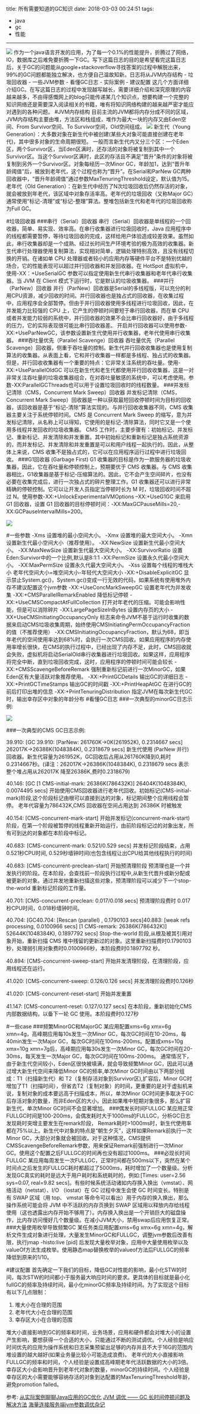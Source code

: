 title: 所有需要知道的GC知识
date: 2018-03-03 00:24:51
tags:
- java
- gc
- 性能

---

![](http://hexo-tuchuan.qiniudn.com/jvmspeed.png)
作为一个java语言开发的应用，为了每一个0.1%的性能提升，折腾过了网络，IO，数据库之后难免要折腾一下GC。写下这篇日志的目的是希望看完这篇日志后，关于GC的问题能从google+stackoverflow寻找答案的过程中解脱出来，99%的GC问题都能独立解决，也方便自己温故知新。日志将从JVM内存结构 - 垃圾回收器 - 一些JVM参数 - 看懂GC日志 - 实际案例 - 建议配置 这几个方面详细介绍GC。在写这篇日志的过程中发现越写越长，需要详细介绍和深究原理的内容越来越多，不由得感慨网上的blog只能传递某几个知识点，想要构建一个完整的知识网络还是需要深入阅读相关的书籍，唯有将知识网络构建的越来越严密才能应对遇到的各种问题。
#JVM内存结构
目前主流的JVM都将内存分成不同的区域，JVM内存结构主要由堆，方法区和栈组成，堆作为最大一块的内存又由Eden空间、From Survivor空间、To Survivor空间，Old空间组成。
![](http://hexo-tuchuan.qiniudn.com/jvm.png)
新生代（Young Generation）：大多数对象在新生代中被创建(某些大对象可能直接创建在老年代)，其中很多对象的生命周期很短。
一般而言新生代内又分三个区：一个Eden区，两个Survivor区，当Eden区满时，还存活的对象将被复制到其中一个Survivor区。当这个Survivor区满时，此区的存活且不满足“晋升”条件的对象将被复制到另外一个Survivor区。对象每经历一次Minor GC，年龄加1，达到“晋升年龄阈值”后，被放到老年代，这个过程也称为“晋升”。在Serial和ParNew GC两种回收器中，“晋升年龄阈值”通过参数MaxTenuringThreshold设定，默认值为15。
老年代（Old Generation）：在新生代中经历了N次垃圾回收后仍然存活的对象，就会被放到年老代，该区域中对象存活率高。老年代的垃圾回收（又称Major GC）通常使用“标记-清理”或“标记-整理”算法。整堆包括新生代和老年代的垃圾回收称为Full GC。

#垃圾回收器
###串行（Serial）回收器
串行（Serial）回收器是单线程的一个回收器，简单、易实现、效率高。在串行收集器进行垃圾回收时，Java 应用程序中的线程都需要暂停，等待垃圾回收的完成，这样给用户体验造成较差效果。虽然如此，串行收集器却是一个成熟、经过长时间生产环境考验的极为高效的收集器。新生代串行处理器使用复制算法，实现相对简单，逻辑处理特别高效，且没有线程切换的开销。在诸如单 CPU 处理器或者较小的应用内存等硬件平台不是特别优越的场合，它的性能表现可以超过并行回收器和并发回收器。在 HotSpot 虚拟机中，使用-XX：+UseSerialGC 参数可以指定使用新生代串行收集器和老年代串行收集器。当 JVM 在 Client 模式下运行时，它是默认的垃圾收集器。
###并行（ParNew）回收器
并行（ParNew）回收器是Serial的多线程版，可以充分的利用CPU资源，减少回收的时间。并行回收器也是独占式的回收器，在收集过程中，应用程序会全部暂停。但由于并行回收器使用多线程进行垃圾回收，因此，在并发能力比较强的 CPU 上，它产生的停顿时间要短于串行回收器，而在单 CPU 或者并发能力较弱的系统中，并行回收器的效果不会比串行回收器好，由于多线程的压力，它的实际表现很可能比串行回收器差。
开启并行回收器可以使用参数-XX:+UseParNewGC，该参数设置新生代使用并行收集器，老年代使用串行收集器。
###吞吐量优先（Parallel Scavenge）回收器
吞吐量优先（Parallel Scavenge）回收器，侧重于吞吐量的控制。新生代并行回收收集器也是使用复制算法的收集器。从表面上看，它和并行收集器一样都是多线程、独占式的收集器。但是，并行回收收集器有一个重要的特点：它非常关注系统的吞吐量。使用-XX:+UseParallelOldGC 可以在新生代和老生代都使用并行回收收集器，这是一对非常关注吞吐量的垃圾收集器组合，在对吞吐量敏感的系统中，可以考虑使用。参数-XX:ParallelGCThreads也可以用于设置垃圾回收时的线程数量。
###并发标记清除（CMS，Concurrent Mark Sweep）回收器
并发标记清除（CMS，Concurrent Mark Sweep）回收器是一种以获取最短回收停顿时间为目标的回收器，该回收器是基于“标记-清除”算法实现的。与并行回收收集器不同，CMS 收集器主要关注于系统停顿时间。CMS 是 Concurrent Mark Sweep 的缩写，意为并发标记清除，从名称上可以得知，它使用的是标记-清除算法，同时它又是一个使用多线程并发回收的垃圾收集器。
CMS 工作时，主要步骤有：初始标记、并发标记、重新标记、并发清除和并发重置。其中初始标记和重新标记是独占系统资源的，而并发标记、并发清除和并发重置是可以和用户线程一起执行的。因此，从整体上来说，CMS 收集不是独占式的，它可以在应用程序运行过程中进行垃圾回收。
###G1回收器 (Garbage First)
G1 收集器的目标是作为一款服务器的垃圾收集器，因此，它在吞吐量和停顿控制上，预期要优于 CMS 收集器。与 CMS 收集器相比，G1收集器是基于标记-压缩算法的。因此，它不会产生空间碎片，也没有必要在收集完成后，进行一次独占式的碎片整理工作。G1 收集器还可以进行非常精确的停顿控制。它可以让开发人员指定当停顿时长为 M 时，垃圾回收时间不超过 N。使用参数-XX:+UnlockExperimentalVMOptions –XX:+UseG1GC 来启用 G1 回收器，设置 G1 回收器的目标停顿时间：-XX:MaxGCPauseMills=20,-XX:GCPauseIntervalMills=200。

![](http://hexo-tuchuan.qiniudn.com/garbage.png)

#一些参数
-Xms 设置堆的最小空间大小。
-Xmx 设置堆的最大空间大小。
-Xmn 设置新生代最小空间大小（推荐使用）。
-XX:NewSize 设置新生代最小空间大小。
-XX:MaxNewSize 设置新生代最大空间大小。
-XX:SurvivorRatio 设置Eden:Survivor中的一个比例,默认是8:1:1
-XX:PermSize 设置永久代最小空间大小。
-XX:MaxPermSize 设置永久代最大空间大小。
-Xss 设置每个线程的堆栈大小
老年代空间大小=堆空间大小-年轻代大空间大小
-XX:+DisableExplicitGC 显示禁止System.gc()，System.gc()变成一行无效的代码，如果系统有使用堆外内存不建议配置这个jvm参数
-XX:+UseConcMarkSweepGC 设置老年代为并发收集
-XX:+CMSParallelRemarkEnabled 降低标记停顿
-XX:+UseCMSCompactAtFullCollection 打开对年老代的压缩。可能会影响性能，但是可以消除碎片
-XX:LargePageSizeInBytes 设置内存页的大小
-XX+UseCMSInitiatingOccupancyOnly 标志来命令JVM不基于运行时收集的数据来启动CMS垃圾收集周期，始终使用CMSInitiatingPermOccupancyFraction的值（不推荐使用）
-XX:CMSInitiatingOccupancyFraction，默认为68，即当年老代的空间使用率达到68%时，会执行一次CMS回收。如果应用程序的内存使用率增长很快，在CMS的执行过程中，已经出现了内存不足，此时，CMS回收就会失败，虚拟机将启动SerialOld串行收集器进行垃圾回收。如果这样，应用程序将完全中断，直到垃圾回收完成，这时，应用程序的停顿时间可能会较长
-XX:+CMSScavengeBeforeRemark 强制重新标记前进行一次MinorGC，如果Eden区有大量活跃对象推荐使用。
-XX:+PrintGCDetails 输出GC的详细日志
-XX:+PrintGCTimeStamps 输出GC的时间戳
-XX:+PrintHeapAtGC 在进行GC的前后打印出堆的信息
-XX:+PrintTenuringDistribution 指定JVM在每次新生代GC时，输出幸存区中对象的年龄分布
#看懂GC日志
###一次典型的minorGC日志示例:

![](http://hexo-tuchuan.qiniudn.com/gcprocess.png)

###一次典型的CMS GC日志示例:

39.910: [GC 39.910: [ParNew: 261760K->0K(261952K), 0.2314667 secs] 262017K->26386K(1048384K), 0.2318679 secs]
新生代使用 (ParNew 并行)回收器。新生代容量为261952K，GC回收后占用从261760K降到0,耗时0.2314667秒。(译注：262017K->26386K(1048384K), 0.2318679 secs 表示整个堆占用从262017K 降至26386K,费时0.2318679)

40.146: [GC [1 CMS-initial-mark: 26386K(786432K)] 26404K(1048384K), 0.0074495 secs]
开始使用CMS回收器进行老年代回收。初始标记(CMS-initial-mark)阶段,这个阶段标记由根可以直接到达的对象，标记期间整个应用线程会暂停。
老年代容量为786432K,CMS 回收器在空间占用达到 26386K 时被触发

40.154: [CMS-concurrent-mark-start]
开始并发标记(concurrent-mark-start) 阶段，在第一个阶段被暂停的线程重新开始运行，由前阶段标记过的对象出发，所有可到达的对象都在本阶段中标记。

40.683: [CMS-concurrent-mark: 0.521/0.529 secs]
并发标记阶段结束，占用 0.521秒CPU时间, 0.529秒墙钟时间(也包含线程让出CPU给其他线程执行的时间)

40.683: [CMS-concurrent-preclean-start]
开始预清理阶段
预清理也是一个并发执行的阶段。在本阶段，会查找前一阶段执行过程中,从新生代晋升或新分配或被更新的对象。通过并发地重新扫描这些对象，预清理阶段可以减少下一个stop-the-world 重新标记阶段的工作量。

40.701: [CMS-concurrent-preclean: 0.017/0.018 secs]
预清理阶段费时 0.017秒CPU时间，0.018秒墙钟时间。

40.704: [GC40.704: [Rescan (parallel) , 0.1790103 secs]40.883: [weak refs processing, 0.0100966 secs] [1 CMS-remark: 26386K(786432K)] 52644K(1048384K), 0.1897792 secs]
Stop-the-world 阶段,从根及被其引用对象开始，重新扫描 CMS 堆中残留的更新过的对象。这里重新扫描费时0.1790103秒，处理弱引用对象费时0.0100966秒，本阶段费时0.1897792 秒。

40.894: [CMS-concurrent-sweep-start]
开始并发清理阶段，在清理阶段，应用线程还在运行。

41.020: [CMS-concurrent-sweep: 0.126/0.126 secs]
并发清理阶段费时0.126秒

41.020: [CMS-concurrent-reset-start]
开始并发重置

41.147: [CMS-concurrent-reset: 0.127/0.127 secs]
在本阶段，重新初始化CMS内部数据结构，以备下一轮 GC 使用。本阶段费时0.127秒

#一些case
###频繁MinorGC和MajorGC
某应用配置xms=6g xmx=6g xmn=4g，高峰期应用每10s发生一次Minor GC，每次GC时间在10-20ms，每40min发生一次Major GC，每次GC时间在100ms-200ms。配置成xms=10g xmx=10g xmn=7g后，高峰期应用每30s发生一次Minor GC，每次GC时间在20-30ms，每天发生一次Major GC，每次GC时间在100ms-200ms。 通常情况下，由于新生代空间较小，Eden区很快被填满，就会导致频繁Minor GC，因此可以通过增大新生代空间来降低Minor GC的频率,单次Minor GC时间由以下两部分组成：T1（扫描新生代）和 T2（复制存活对象到Survivor区),扩容后，Minor GC时增加了T1（扫描时间），但省去T2（复制对象）的时间，更重要的是对于虚拟机来说，复制对象的成本要远高于扫描成本，所以，单次Minor GC时间更多取决于GC后存活对象的数量，而非Eden区的大小。因此如果堆中短期对象很多，那么扩容新生代，单次Minor GC时间不会显著增加。
###偶发长时间FULLGC
某应用正常FULLGC时间是100-200ms，会偶发耗时大于1000ms的FULLGC，分析GC日志发现耗时突增主要发生在remark阶段， Remark耗时>1000ms时，新生代使用率都在75%以上。新生代中对象的特点是“朝生夕灭”，这样如果Remark前执行一次Minor GC，大部分对象就会被回收。对于这种情况，CMS提供CMSScavengeBeforeRemark参数，用来保证Remark前强制进行一次Minor GC。使用这个配置之后FULLGC的时间再也没有超过1000ms。
###必现长时间FULLGC
某应用每周发生一次FULLGC，正常时间都在500ms以下，突然在某个时间点之后发生的FULLGC耗时都超过了5000ms，耗时增加了一个数量级。分析发现GC真实的耗时是远大于用户耗时和系统耗时的，例如:[Times: user=2.56 sys=0.07, real=9.82 secs]。有些时候系统活动诸如内存换入换出（vmstat）、网络活动（netstat）、I/O （iostat）在 GC 过程中发生会使 GC 时间变长。特别是有 SWAP 区域（用 top、 vmstat 等命令可以看出）用于内存的换入换出，那么操作系统可能会将 JVM 中不活跃的内存页换到 SWAP 区域用以释放内存给线程使用（这也透露出内存开始不够用了）。内存换入换出是一个开销巨大的磁盘操作，比内存访问慢好几个数量级。在减小JVM大小，禁用swap后应用恢复正常。
###大量使用枚举导致频繁GC
某任务类应用配置xms=6g xmx=6g xmn=4g，解析文件生成对象进行处理，大量发生MinorGC和FULLGC，调整jvm参数后改善有限，执行jmap -histo:live [pid] 后发现大量枚举对象，应用中大量使用枚举以及valueOf方法生成枚举。使用静态map替换枚举的valueof方法后FULLGC的频率降低到原来的1/10。

#建议配置
首先确定一下我们的目标，降低GC对性能的影响，最小化STW的时间，每次STW的时间都小于服务最大响应时间的要求。更具体的目标就是最小化fullGC的频率及持续时间，最小化minorGC频率及持续时间。为了实现这个目标有以下几点限制：
1. 堆大小在合理的范围
2. 老年代大小在合理的范围
3. 幸存区大小在合理的范围

堆大小直接影响到GC的频率和时间，业务场景，应用和硬件都会对堆大小的设置产生影响，要想获得一个合适的大小，只能通过不断的测试调优。个人经验是响应时间优先的应用为操作系统和日志采集预留出足够的内存并且不大于16G的范围内堆设置的越大越好(如果业务量比较小可能造成浪费)。
老年代的大小直接影响FULLGC的频率和时间，个人经验是设置成高峰期老年代活跃数据的大小的3倍。
幸存区大小会影响晋升到老年代对象的数量，minorGC的持续时间。个人经验是幸存区的大小需要能够容纳存活的对象到达配置的MaxTenuringThreshold年龄，避免promotion failed。

参考:
[从实际案例聊聊Java应用的GC优化](https://tech.meituan.com/jvm_optimize.html)
[JVM 调优 —— GC 长时间停顿问题及解决方法](http://www.importnew.com/22886.html)
[海量连接服务端jvm参数调优杂记](https://www.jianshu.com/p/051d566e110d)
